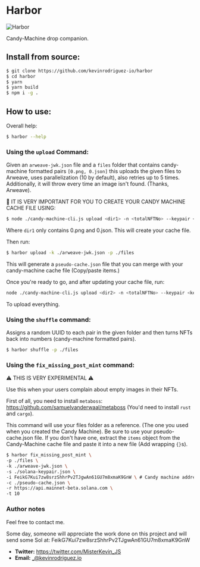 # Harbor

![Harbor](https://images.unsplash.com/photo-1589663639452-aa4f4b6331bc?ixid=MnwxMjA3fDB8MHxwaG90by1wYWdlfHx8fGVufDB8fHx8&ixlib=rb-1.2.1&auto=format&fit=crop&h=300&w=1000&q=80)

Candy-Machine drop companion.

## Install from source:

```bash
$ git clone https://github.com/kevinrodriguez-io/harbor
$ cd harbor
$ yarn
$ yarn build
$ npm i -g .
```

## How to use:

Overall help:

```bash
$ harbor --help
```

### Using the `upload` Command:

Given an `arweave-jwk.json` file and a `files` folder that contains candy-machine
formatted pairs `[0.png, 0.json]` this uploads the given files to Arweave, uses
parallelization (10 by default), also retries up to 5 times. Additionally, it
will throw every time an image isn't found. (Thanks, Arweave).

🚨 IT IS VERY IMPORTANT FOR YOU TO CREATE YOUR CANDY
MACHINE CACHE FILE USING: 

```bash
$ node ./candy-machine-cli.js upload <dir1> -n <totalNFTNo> --keypair <keypair> --env <env>
```

Where `dir1` only contains 0.png and 0.json. This will create your cache file.

Then run:

```bash
$ harbor upload -k ./arweave-jwk.json -p ./files
```

This will generate a `pseudo-cache.json` file that you can merge with your
candy-machine cache file (Copy/paste items.)

Once you're ready to go, and after updating your cache file, run:

```bash
node ./candy-machine-cli.js upload <dir2> -n <totalNFTNo> --keypair <keypair> --env <env>
```

To upload everything.


### Using the `shuffle` command:

Assigns a random UUID to each pair in the given folder and then turns NFTs back
into numbers (candy-machine formatted pairs).

```bash
$ harbor shuffle -p ./files
```

### Using the `fix_missing_post_mint` command:

⚠️ THIS IS VERY EXPERIMENTAL ⚠️

Use this when your users complain about empty images in their NFTs.

First of all, you need to install `metaboss`: https://github.com/samuelvanderwaal/metaboss (You'd need to install `rust` and `cargo`).

This command will use your files folder as a reference. (The one you used when you created the Candy Machine).
Be sure to use your pseudo-cache.json file. If you don't have one, extract the `items` object from
the Candy-Machine cache file and paste it into a new file (Add wrapping `{}`s).

```bash
$ harbor fix_missing_post_mint \
-p ./files \
-k ./arweave-jwk.json \
-s ./solana-keypair.json \
-i FeikG7Kui7zw8srzShhrPv2TJgwAn61GU7m8xmaK9GnW \ # Candy machine address
-c ./pseudo-cache.json \
-r https://api.mainnet-beta.solana.com \
-t 10
```

### Author notes

Feel free to contact me.

Some day, someone will appreciate the work done on this project and will send some Sol at:
FeikG7Kui7zw8srzShhrPv2TJgwAn61GU7m8xmaK9GnW

- **Twitter:** https://twitter.com/MisterKevin_JS
- **Email:** _@kevinrodriguez.io
